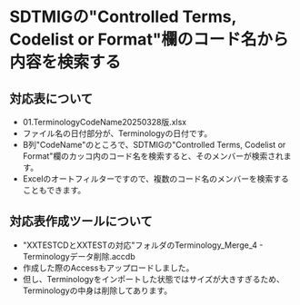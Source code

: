 # SDTMIGの"Controlled Terms, Codelist or Format"欄のコード名から内容を検索する
## 対応表について
- 01.TerminologyCodeName20250328版.xlsx
- ファイル名の日付部分が、Terminologyの日付です。
- B列"CodeName"のところで、SDTMIGの"Controlled Terms, Codelist or Format"欄のカッコ内のコード名を検索すると、そのメンバーが検索されます。
- Excelのオートフィルターですので、複数のコード名のメンバーを検索することもできます。
## 対応表作成ツールについて
- "XXTESTCDとXXTESTの対応"フォルダのTerminology_Merge_4 - Terminologyデータ削除.accdb
- 作成した際のAccessもアップロードしました。
- 但し、Terminologyをインポートした状態ではサイズが大きすぎるため、Terminologyの中身は削除してあります。
